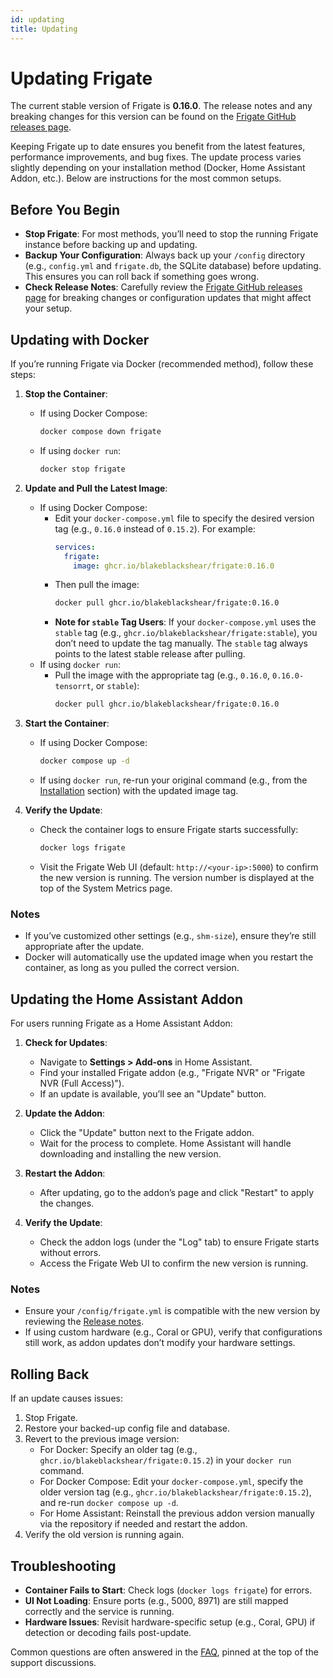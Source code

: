 ```yaml
---
id: updating
title: Updating
---
```


# Updating Frigate

The current stable version of Frigate is **0.16.0**. The release notes and any breaking changes for this version can be found on the [Frigate GitHub releases page](https://github.com/blakeblackshear/frigate/releases/tag/v0.16.0).

Keeping Frigate up to date ensures you benefit from the latest features, performance improvements, and bug fixes. The update process varies slightly depending on your installation method (Docker, Home Assistant Addon, etc.). Below are instructions for the most common setups.

## Before You Begin

- **Stop Frigate**: For most methods, you’ll need to stop the running Frigate instance before backing up and updating.
- **Backup Your Configuration**: Always back up your `/config` directory (e.g., `config.yml` and `frigate.db`, the SQLite database) before updating. This ensures you can roll back if something goes wrong.
- **Check Release Notes**: Carefully review the [Frigate GitHub releases page](https://github.com/blakeblackshear/frigate/releases) for breaking changes or configuration updates that might affect your setup.

## Updating with Docker

If you’re running Frigate via Docker (recommended method), follow these steps:

1. **Stop the Container**:

   - If using Docker Compose:
     ```bash
     docker compose down frigate
     ```
   - If using `docker run`:
     ```bash
     docker stop frigate
     ```

2. **Update and Pull the Latest Image**:

   - If using Docker Compose:
     - Edit your `docker-compose.yml` file to specify the desired version tag (e.g., `0.16.0` instead of `0.15.2`). For example:
       ```yaml
       services:
         frigate:
           image: ghcr.io/blakeblackshear/frigate:0.16.0
       ```
     - Then pull the image:
       ```bash
       docker pull ghcr.io/blakeblackshear/frigate:0.16.0
       ```
     - **Note for `stable` Tag Users**: If your `docker-compose.yml` uses the `stable` tag (e.g., `ghcr.io/blakeblackshear/frigate:stable`), you don’t need to update the tag manually. The `stable` tag always points to the latest stable release after pulling.
   - If using `docker run`:
     - Pull the image with the appropriate tag (e.g., `0.16.0`, `0.16.0-tensorrt`, or `stable`):
       ```bash
       docker pull ghcr.io/blakeblackshear/frigate:0.16.0
       ```

3. **Start the Container**:

   - If using Docker Compose:
     ```bash
     docker compose up -d
     ```
   - If using `docker run`, re-run your original command (e.g., from the [Installation](./installation.md#docker) section) with the updated image tag.

4. **Verify the Update**:
   - Check the container logs to ensure Frigate starts successfully:
     ```bash
     docker logs frigate
     ```
   - Visit the Frigate Web UI (default: `http://<your-ip>:5000`) to confirm the new version is running. The version number is displayed at the top of the System Metrics page.

### Notes

- If you’ve customized other settings (e.g., `shm-size`), ensure they’re still appropriate after the update.
- Docker will automatically use the updated image when you restart the container, as long as you pulled the correct version.

## Updating the Home Assistant Addon

For users running Frigate as a Home Assistant Addon:

1. **Check for Updates**:

   - Navigate to **Settings > Add-ons** in Home Assistant.
   - Find your installed Frigate addon (e.g., "Frigate NVR" or "Frigate NVR (Full Access)").
   - If an update is available, you’ll see an "Update" button.

2. **Update the Addon**:

   - Click the "Update" button next to the Frigate addon.
   - Wait for the process to complete. Home Assistant will handle downloading and installing the new version.

3. **Restart the Addon**:

   - After updating, go to the addon’s page and click "Restart" to apply the changes.

4. **Verify the Update**:
   - Check the addon logs (under the "Log" tab) to ensure Frigate starts without errors.
   - Access the Frigate Web UI to confirm the new version is running.

### Notes

- Ensure your `/config/frigate.yml` is compatible with the new version by reviewing the [Release notes](https://github.com/blakeblackshear/frigate/releases).
- If using custom hardware (e.g., Coral or GPU), verify that configurations still work, as addon updates don’t modify your hardware settings.

## Rolling Back

If an update causes issues:

1. Stop Frigate.
2. Restore your backed-up config file and database.
3. Revert to the previous image version:
   - For Docker: Specify an older tag (e.g., `ghcr.io/blakeblackshear/frigate:0.15.2`) in your `docker run` command.
   - For Docker Compose: Edit your `docker-compose.yml`, specify the older version tag (e.g., `ghcr.io/blakeblackshear/frigate:0.15.2`), and re-run `docker compose up -d`.
   - For Home Assistant: Reinstall the previous addon version manually via the repository if needed and restart the addon.
4. Verify the old version is running again.

## Troubleshooting

- **Container Fails to Start**: Check logs (`docker logs frigate`) for errors.
- **UI Not Loading**: Ensure ports (e.g., 5000, 8971) are still mapped correctly and the service is running.
- **Hardware Issues**: Revisit hardware-specific setup (e.g., Coral, GPU) if detection or decoding fails post-update.

Common questions are often answered in the [FAQ](https://github.com/blakeblackshear/frigate/discussions), pinned at the top of the support discussions.
